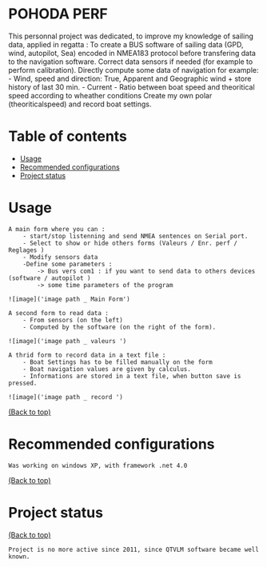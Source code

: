 # POHODA PERF
This personnal project was dedicated, to improve my knowledge of sailing data, applied in regatta : 
	To create a BUS software of sailing data (GPD, wind, autopilot, Sea) encoded in NMEA183 protocol before transfering data to the navigation software.
	Correct data sensors if needed (for example to perform calibration).
	Directly compute some data of navigation for example: 
		- Wind, speed and direction: True, Apparent and Geographic wind + store history of last 30 min.
		- Current
		- Ratio between boat speed and theoritical speed according to wheather conditions
	Create my own polar (theoriticalspeed) and record boat settings.


# Table of contents

- [Usage](#usage)
- [Recommended configurations](#recommended-configurations)
- [Project status](#Project-status)


# Usage

	A main form where you can :
		- start/stop listenning and send NMEA sentences on Serial port.
		- Select to show or hide others forms (Valeurs / Enr. perf / Reglages )
		- Modify sensors data
		-Define some parameters :
			-> Bus vers com1 : if you want to send data to others devices (software / autopilot )
			-> some time parameters of the program
			
	![image]('image path _ Main Form')
			
	A second form to read data :
		- From sensors (on the left)
		- Computed by the software (on the right of the form).
	
	![image]('image path _ valeurs ')
	
	A thrid form to record data in a text file :
		- Boat Settings has to be filled manually on the form
		- Boat navigation values are given by calculus.
		- Informations are stored in a text file, when button save is pressed.
	
	![image]('image path _ record ')

	
	
[(Back to top)](#table-of-contents)


# Recommended configurations

	Was working on windows XP, with framework .net 4.0

[(Back to top)](#table-of-contents)


# Project status

[(Back to top)](#table-of-contents)

    Project is no more active since 2011, since QTVLM software became well known.


